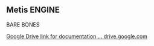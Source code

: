## Metis ENGINE

BARE BONES

[Google Drive link for documentation ... drive.google.com](https://drive.google.com/open?id=0B7fvdG0oZ0GWMFhWWDRWWlJtUnc)



